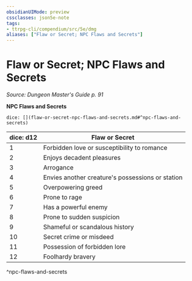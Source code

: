 ```yaml
---
obsidianUIMode: preview
cssclasses: json5e-note
tags:
- ttrpg-cli/compendium/src/5e/dmg
aliases: ["Flaw or Secret; NPC Flaws and Secrets"]
---
```

# Flaw or Secret; NPC Flaws and Secrets
*Source: Dungeon Master's Guide p. 91* 

**NPC Flaws and Secrets**

`dice: [](flaw-or-secret-npc-flaws-and-secrets.md#^npc-flaws-and-secrets)`

| dice: d12 | Flaw or Secret |
|-----------|----------------|
| 1 | Forbidden love or susceptibility to romance |
| 2 | Enjoys decadent pleasures |
| 3 | Arrogance |
| 4 | Envies another creature's possessions or station |
| 5 | Overpowering greed |
| 6 | Prone to rage |
| 7 | Has a powerful enemy |
| 8 | Prone to sudden suspicion |
| 9 | Shameful or scandalous history |
| 10 | Secret crime or misdeed |
| 11 | Possession of forbidden lore |
| 12 | Foolhardy bravery |
^npc-flaws-and-secrets